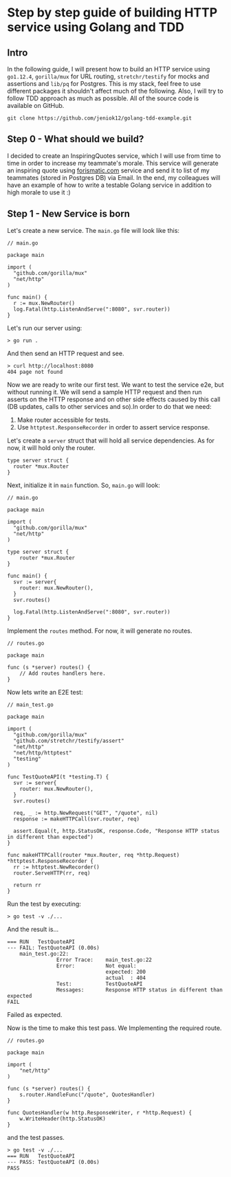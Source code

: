 # Step by step guide of building HTTP service using Golang and TDD

## Intro

In the following guide, I will present how to build an HTTP service using `go1.12.4`, `gorilla/mux` for URL routing, `stretchr/testify` for mocks and assertions and `lib/pq` for Postgres. This is my stack, feel free to use different packages it shouldn't affect much of the following. Also, I will try to follow TDD approach as much as possible. All of the source code is available on GitHub.

```console
git clone https://github.com/jeniok12/golang-tdd-example.git

```

## Step 0 - What should we build?

I decided to create an InspiringQuotes service, which I will use from time to time in order to increase my teammate's morale. This service will generate an inspiring quote using [forismatic.com](http://forismatic.com/en/api/) service and send it to list of my teammates (stored in Postgres DB) via Email. In the end, my colleagues will have an example of how to write a testable Golang service in addition to high morale to use it :)

## Step 1 - New Service is born

Let's create a new service. The `main.go` file will look like this:

```golang
// main.go

package main

import (
  "github.com/gorilla/mux"
  "net/http"
)

func main() {
  r := mux.NewRouter()
  log.Fatal(http.ListenAndServe(":8080", svr.router))
}
```

Let's run our server using:

```console
> go run .
```

And then send an HTTP request and see.

```console
> curl http://localhost:8080
404 page not found
```

Now we are ready to write our first test. We want to test the service e2e, but without running it. We will send a sample HTTP request and then run asserts on the HTTP response and on other side effects caused by this call (DB updates, calls to other services and so).In order to do that we need:
1. Make router accessible for tests.
1. Use `httptest.ResponseRecorder` in order to assert service response.

Let's create a `server` struct that will hold all service dependencies. As for now, it will hold only the router.

```golang
type server struct {
  router *mux.Router
}
```

Next, initialize it in `main` function. So, `main.go` will look:

```golang
// main.go

package main

import (
  "github.com/gorilla/mux"
  "net/http"
)

type server struct {
    router *mux.Router
}

func main() {
  svr := server{
    router: mux.NewRouter(),
  }
  svr.routes()

  log.Fatal(http.ListenAndServe(":8080", svr.router))
}
```

Implement the `routes` method. For now, it will generate no routes.

```golang
// routes.go

package main

func (s *server) routes() {
    // Add routes handlers here.
}
```

Now lets write an E2E test:

```golang
// main_test.go

package main

import (
  "github.com/gorilla/mux"
  "github.com/stretchr/testify/assert"
  "net/http"
  "net/http/httptest"
  "testing"
)

func TestQuoteAPI(t *testing.T) {
  svr := server{
    router: mux.NewRouter(),
  }
  svr.routes()

  req, _ := http.NewRequest("GET", "/quote", nil)
  response := makeHTTPCall(svr.router, req)

  assert.Equal(t, http.StatusOK, response.Code, "Response HTTP status in different than expected")
}

func makeHTTPCall(router *mux.Router, req *http.Request) *httptest.ResponseRecorder {
  rr := httptest.NewRecorder()
  router.ServeHTTP(rr, req)

  return rr
}
```

Run the test by executing:

```console
> go test -v ./...
```

And the result is...

```console
=== RUN   TestQuoteAPI
--- FAIL: TestQuoteAPI (0.00s)
    main_test.go:22:
                Error Trace:    main_test.go:22
                Error:          Not equal:
                                expected: 200
                                actual  : 404
                Test:           TestQuoteAPI
                Messages:       Response HTTP status in different than expected
FAIL
```

Failed as expected.

Now is the time to make this test pass. We Implementing the required route.

```golang
// routes.go

package main

import (
    "net/http"
)

func (s *server) routes() {
    s.router.HandleFunc("/quote", QuotesHandler)
}

func QuotesHandler(w http.ResponseWriter, r *http.Request) {
    w.WriteHeader(http.StatusOK)
}
```

and the test passes.

```console
> go test -v ./...
=== RUN   TestQuoteAPI
--- PASS: TestQuoteAPI (0.00s)
PASS
```

